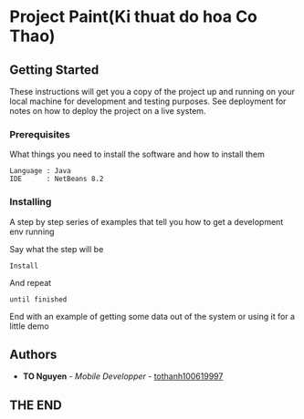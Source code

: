 # Project Paint(Ki thuat do hoa Co Thao)

## Getting Started

These instructions will get you a copy of the project up and running on your local machine for development and testing purposes. See deployment for notes on how to deploy the project on a live system.

### Prerequisites

What things you need to install the software and how to install them

```
Language : Java
IDE      : NetBeans 8.2

```

### Installing

A step by step series of examples that tell you how to get a development env running

Say what the step will be

```
Install
```

And repeat

```
until finished
```

End with an example of getting some data out of the system or using it for a little demo


## Authors

* **TO Nguyen** - *Mobile Developper* - [tothanh100619997](https://github.com/tothanh100619997)



## THE END

